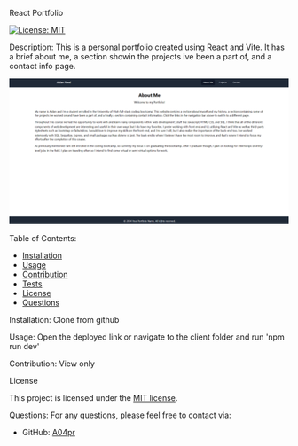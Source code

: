React Portfolio

[![License: MIT](https://img.shields.io/badge/License-MIT-yellow.svg)](https://opensource.org/licenses/MIT)

Description:
This is a personal portfolio created using React and Vite. It has a brief about me, a section showin the projects ive been a part of, and a contact info page.

![Screenshot](/client/public/assets/react.PNG)

Table of Contents:
- [Installation](#installation)
- [Usage](#usage)
- [Contribution](#contribution)
- [Tests](#tests)
- [License](#license)
- [Questions](#questions)

Installation:
Clone from github

Usage:
Open the deployed link or navigate to the client folder and run 'npm run dev'

Contribution:
View only

License

This project is licensed under the [MIT license](https://opensource.org/licenses/MIT).


Questions:
For any questions, please feel free to contact via:
- GitHub: [A04pr](https://github.com/A04pr)
